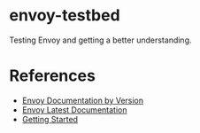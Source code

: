 # envoy-testbed
Testing Envoy and getting a better understanding.


# References

* [Envoy Documentation by Version](https://www.envoyproxy.io/docs)
* [Envoy Latest Documentation](https://www.envoyproxy.io/docs/envoy/latest/)
* [Getting Started](https://www.envoyproxy.io/docs/envoy/latest/start/start)
